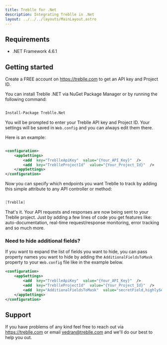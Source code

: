```yaml
---
title: Treblle for .Net
description: Integrating Treblle in .Net
layout: ../../../layouts/MainLayout.astro
---
```


## Requirements

- .NET Framework 4.6.1

## Getting started

Create a FREE account on <https://treblle.com> to get an API key and Project ID.

You can install Treblle .NET via NuGet Package Manager or by running the following command:

```bash

Install-Package Treblle.Net

```

You will be prompted to enter your Treblle API key and Project ID. Your settings will be saved in `Web.config` and you can always edit them there.

Here is an example:

```xml

<configuration>
	<appSettings>
		<add  key="TreblleApiKey"  value="{Your_API_Key}"  />
		<add  key="TreblleProjectId"  value="{Your_Project_Id}"  />
	</appSettings>
</configuration>

```

Now you can specify which endpoints you want Treblle to track by adding this simple attribute to any API controller or method:

```csharp

[Treblle]

```

That's it. Your API requests and responses are now being sent to your Treblle project. Just by adding a few lines of code you get features like: auto-documentation, real-time request/response monitoring, error tracking and so much more.

### Need to hide additional fields?

If you want to expand the list of fields you want to hide, you can pass property names you want to hide by adding the `AdditionalFieldsToMask` property to your `Web.config` file like in the example below.

```xml
<configuration>
	<appSettings>
		<add  key="TreblleApiKey"  value="{Your_API_Key}"  />
		<add  key="TreblleProjectId"  value="{Your_Project_Id}"  />
		<add  key="AdditionalFieldsToMask"  value="secretField,highlySensitiveField"  />
	</appSettings>
</configuration>

```

## Support

If you have problems of any kind feel free to reach out via <https://treblle.com> or email vedran@treblle.com and we'll do our best to help you out.

